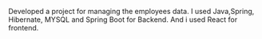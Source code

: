 Developed a project for managing the employees data.
I used Java,Spring, Hibernate, MYSQL and Spring Boot for Backend.
And i used React for frontend.
